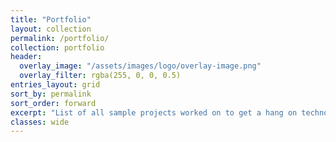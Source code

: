 ```yaml
---
title: "Portfolio"
layout: collection
permalink: /portfolio/
collection: portfolio
header:
  overlay_image: "/assets/images/logo/overlay-image.png"
  overlay_filter: rgba(255, 0, 0, 0.5)
entries_layout: grid
sort_by: permalink
sort_order: forward
excerpt: "List of all sample projects worked on to get a hang on technologies"
classes: wide
---
```

